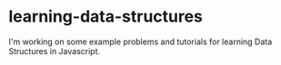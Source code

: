 # learning-data-structures
I'm working on some example problems and tutorials for learning Data Structures in Javascript. 
